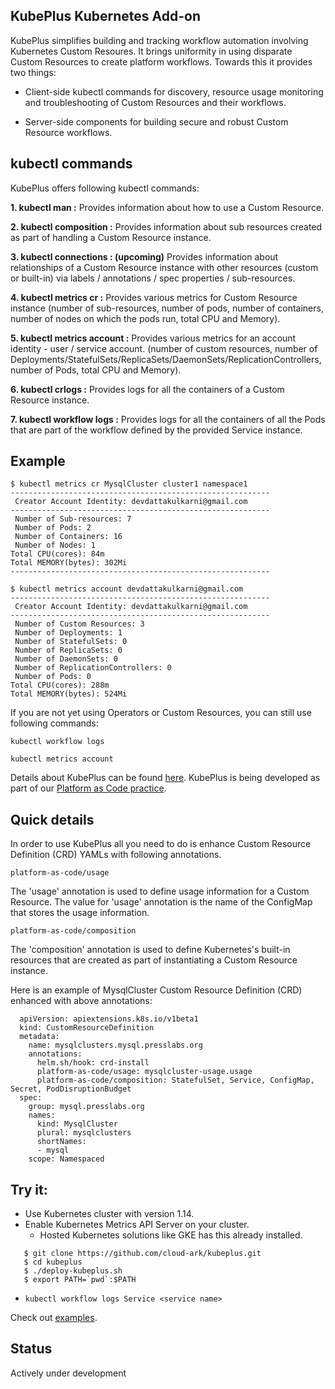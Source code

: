 ## KubePlus Kubernetes Add-on

KubePlus simplifies building and tracking workflow automation involving Kubernetes Custom Resoures. It brings uniformity in using disparate Custom Resources to create platform workflows. Towards this it provides two things:

- Client-side kubectl commands for discovery, resource usage monitoring and troubleshooting of Custom Resources and their workflows.

- Server-side components for building secure and robust Custom Resource workflows.

## kubectl commands

KubePlus offers following kubectl commands:

**1. kubectl man <Custom Resource>:** Provides information about how to use a Custom Resource.

**2. kubectl composition <Custom Resource Instance>:** Provides information about sub resources created as part of handling a Custom Resource instance.

**3. kubectl connections <Custom Resource Instance>: (upcoming)** Provides information about relationships of a Custom Resource instance with other resources (custom or built-in) via labels / annotations / spec properties / sub-resources.

**4. kubectl metrics cr <Custom Resource Instance>:** Provides various metrics for Custom Resource instance (number of sub-resources, number of pods, number of containers, number of nodes on which the pods run, total CPU and Memory).

**5. kubectl metrics account <Account Name>:** Provides various metrics for an account identity - user / service account. (number of custom resources, number of Deployments/StatefulSets/ReplicaSets/DaemonSets/ReplicationControllers, number of Pods, total CPU and Memory).

**6. kubectl crlogs <Custom Resource Instance>:** Provides logs for all the containers of a Custom Resource instance.

**7. kubectl workflow logs <Service name>:** Provides logs for all the containers of all the Pods that are part of the workflow defined by the provided Service instance.


## Example

``` 
$ kubectl metrics cr MysqlCluster cluster1 namespace1
---------------------------------------------------------- 
 Creator Account Identity: devdattakulkarni@gmail.com
---------------------------------------------------------- 
 Number of Sub-resources: 7
 Number of Pods: 2
 Number of Containers: 16
 Number of Nodes: 1
Total CPU(cores): 84m
Total MEMORY(bytes): 302Mi
----------------------------------------------------------

$ kubectl metrics account devdattakulkarni@gmail.com
---------------------------------------------------------- 
 Creator Account Identity: devdattakulkarni@gmail.com
---------------------------------------------------------- 
 Number of Custom Resources: 3
 Number of Deployments: 1
 Number of StatefulSets: 0
 Number of ReplicaSets: 0
 Number of DaemonSets: 0
 Number of ReplicationControllers: 0
 Number of Pods: 0
Total CPU(cores): 288m
Total MEMORY(bytes): 524Mi
```

If you are not yet using Operators or Custom Resources, you can still use following commands:

``` kubectl workflow logs ```

``` kubectl metrics account ```

Details about KubePlus can be found [here](./details.rst). KubePlus is being developed as part of our [Platform as Code practice](https://cloudark.io/platform-as-code).

## Quick details

In order to use KubePlus all you need to do is enhance Custom Resource Definition (CRD) YAMLs with following annotations.

```
platform-as-code/usage
```

The 'usage' annotation is used to define usage information for a Custom Resource.
The value for 'usage' annotation is the name of the ConfigMap that stores the usage information.

```
platform-as-code/composition
```

The 'composition' annotation is used to define Kubernetes's built-in resources that are created as part of instantiating a Custom Resource instance. 

Here is an example of MysqlCluster Custom Resource Definition (CRD) enhanced with above annotations:

```
  apiVersion: apiextensions.k8s.io/v1beta1
  kind: CustomResourceDefinition
  metadata:
    name: mysqlclusters.mysql.presslabs.org
    annotations:
      helm.sh/hook: crd-install
      platform-as-code/usage: mysqlcluster-usage.usage
      platform-as-code/composition: StatefulSet, Service, ConfigMap, Secret, PodDisruptionBudget
  spec:
    group: mysql.presslabs.org
    names:
      kind: MysqlCluster
      plural: mysqlclusters
      shortNames:
      - mysql
    scope: Namespaced
```

## Try it:

- Use Kubernetes cluster with version 1.14.
- Enable Kubernetes Metrics API Server on your cluster.
  - Hosted Kubernetes solutions like GKE has this already installed.

```
   $ git clone https://github.com/cloud-ark/kubeplus.git
   $ cd kubeplus
   $ ./deploy-kubeplus.sh
   $ export PATH=`pwd`:$PATH
```

- ```kubectl workflow logs Service <service name>```

Check out [examples](./details.rst).


## Status

Actively under development

